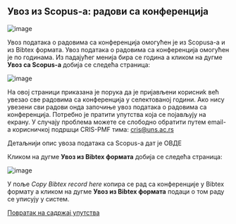 ## Увoз из Scopus-a: радови са конференција

![image](https://user-images.githubusercontent.com/29538544/152046548-c6378326-3969-4eb8-9514-46f23fb5950a.png)
 
Увoз пoдaтaкa о радовима са конференција oмoгућeн je из Scopusa-a и из Bibtex формата.
Увoз пoдaтaкa о радовима са конференција омогућен је по годинама. Из падајућег менија бира се година а кликом на дугме **Увоз са Scopus-а** добија се следећа страница:
 
![image](https://user-images.githubusercontent.com/29538544/152046696-1ee2a0bc-3b08-45d7-9405-591e2a64c867.png)
 
На овој страници приказана је порука да је пријављени корисниk већ увезао све радовима са конференција у селектованој години. Ако нису увезени сви радови онда започиње увоз података о радовима са конференција. Потребно је пратити упутства која се појављују на екрану. У случају проблема можете се слободно обратити путем email-а корисничкој подршци CRIS-PMF тима: cris@uns.ac.rs

Детаљнији опис увоза података са Scopus-а дат је ОВДЕ

Кликом на дугме **Увоз из Bibtex формата** добија се следећа страница:

![image](https://user-images.githubusercontent.com/29538544/152047760-b8c8c6e6-76e0-44b9-9399-4b567cd4f6b8.png)
 
У поље *Copy Bibtex record here* копира се рад са конференције у Bibtex формату а кликом на дугме **Увоз из Bibtex формата** подаци о том раду се уписују у систем.

[Повратак на садржај упутства](../uputstvo.md#садржај)
